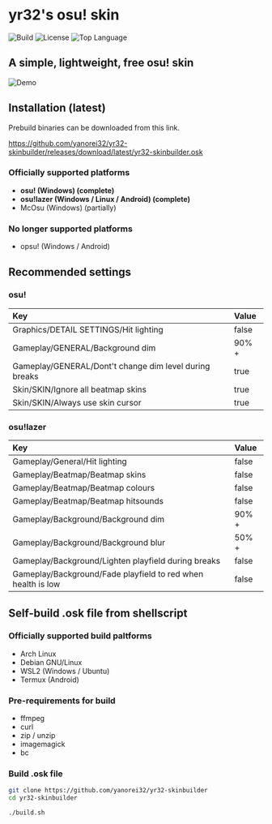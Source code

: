 # yr32's osu! skin

![Build](https://img.shields.io/github/workflow/status/yanorei32/yr32-skinbuilder/build?logo=github&style=for-the-badge)
![License](https://img.shields.io/github/license/yanorei32/yr32-skinbuilder.svg?style=for-the-badge&color=blue)
![Top Language](https://img.shields.io/github/languages/top/yanorei32/yr32-skinbuilder.svg?style=for-the-badge)

## A simple, lightweight, free osu! skin

![Demo](https://github.com/yanorei32/yr32-skinbuilder/raw/contents/demo.gif)

## Installation (latest)

Prebuild binaries can be downloaded from this link.

https://github.com/yanorei32/yr32-skinbuilder/releases/download/latest/yr32-skinbuilder.osk

### Officially supported platforms

* **osu! (Windows) (complete)**
* **osu!lazer (Windows / Linux / Android) (complete)**
* McOsu (Windows) (partially)

### No longer supported platforms
* opsu! (Windows / Android)

## Recommended settings

### osu!

| Key                                                    | Value |
|:-------------------------------------------------------|:------|
| Graphics/DETAIL SETTINGS/Hit lighting                  | false |
| Gameplay/GENERAL/Background dim                        | 90% + |
| Gameplay/GENERAL/Dont't change dim level during breaks | true  |
| Skin/SKIN/Ignore all beatmap skins                     | true  |
| Skin/SKIN/Always use skin cursor                       | true  |

### osu!lazer

| Key                                                          | Value |
|:-------------------------------------------------------------|:------|
| Gameplay/General/Hit lighting                                | false |
| Gameplay/Beatmap/Beatmap skins                               | false |
| Gameplay/Beatmap/Beatmap colours                             | false |
| Gameplay/Beatmap/Beatmap hitsounds                           | false |
| Gameplay/Background/Background dim                           | 90% + |
| Gameplay/Background/Background blur                          | 50% + |
| Gameplay/Background/Lighten playfield during breaks          | false |
| Gameplay/Background/Fade playfield to red when health is low | false |

## Self-build .osk file from shellscript

### Officially supported build paltforms

* Arch Linux
* Debian GNU/Linux
* WSL2 (Windows / Ubuntu)
* Termux (Android)

### Pre-requirements for build

* ffmpeg
* curl
* zip / unzip
* imagemagick
* bc

### Build .osk file

```bash
git clone https://github.com/yanorei32/yr32-skinbuilder
cd yr32-skinbuilder

./build.sh
```

